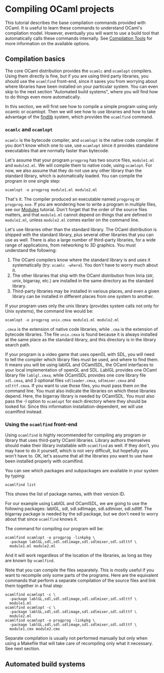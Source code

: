 Compiling OCaml projects
========================

This tutorial describes the base compilation commands provided with
OCaml. It is useful to learn these commands to understand OCaml's
compilation model. However, eventually you will want to use a build tool
that automatically calls these commands internally. See [Compilation
Tools](../dev_tools.html#compilation_tools) for more information on the
available options.

Compilation basics
------------------

The core OCaml distribution provides the `ocamlc` and `ocamlopt`
compilers. Using them directly is fine, but if you are using third party
libraries, you should use the `ocamlfind` front-end, since it saves you
from worrying about where libraries have been installed on your
particular system. You can even skip to the next section "Automated
build systems", where you will find how to do things even more
automatically.

In this section, we will first see how to compile a simple program using
only ocamlc or ocamlopt. Then we will see how to use libraries and how
to take advantage of the
[findlib](http://www.ocaml-programming.de/programming/findlib.html "http://www.ocaml-programming.de/programming/findlib.html")
system, which provides the `ocamlfind` command.

### `ocamlc` and `ocamlopt`

`ocamlc` is the bytecode compiler, and `ocamlopt` is the native code
compiler. If you don't know which one to use, use `ocamlopt` since it
provides standalone executables that are normally faster than bytecode.

Let's assume that your program `progprog` has two source files,
`module1.ml` and `module2.ml`. We will compile them to native code,
using `ocamlopt`. For now, we also assume that they do not use any other
library than the standard library, which is automatically loaded. You
can compile the program in one single step:

    ocamlopt -o progprog module1.ml module2.ml

That's it. The compiler produced an executable named `progprog` or
`progprog.exe`. If you are wondering how to write a program in multiple
files, see our [Modules](modules.html "Modules") tutorial. Don't forget
that the order of the source files matters, and that `module1.ml` cannot
depend on things that are defined in `module2.ml`, unless `module2.ml`
comes earlier on the command line.

Let's use libraries other than the standard library. The OCaml
distribution is shipped with the standard library, plus several other
libraries that you can use as well. There is also a large number of
third-party libraries, for a wide range of applications, from networking
to 3D graphics. You must understand the following:

1.  The OCaml compilers know where the standard library is and uses it
    systematically (try: `ocamlc -where`). You don't have to worry much
    about it.
2.  The other libraries that ship with the OCaml distribution from Inria
    (str, unix, bigarray, etc.) are installed in the same directory as
    the standard library.
3.  Third-party libraries may be installed in various places, and even a
    given library can be installed in different places from one system
    to another.

If your program uses only the unix library (provides system calls not
only for Unix systems), the command line would be:

    ocamlopt -o progprog unix.cmxa module1.ml module2.ml

`.cmxa` is the extension of native code libraries, while `.cma` is the
extension of bytecode libraries. The file `unix.cmxa` is found because
it is always installed at the same place as the standard library, and
this directory is in the library search path.

If your program is a video game that uses openGL with SDL, you will need
to tell the compiler which library files must be used, and where to find
them. It means you will be using lablGL and OCamlSDL, the OCaml
interfaces to your local implementation of openGL and SDL. LablGL
provides one OCaml library file `lablgl.cmxa`, while OCamlSDL provides
one core library file `sdl.cmxa`, and 3 optional files `sdlloader.cmxa`,
`sdlmixer.cmxa` and `sdlttf.cmxa`. If you want to use those files, you
must pass them on the command line. You must also indicate the libraries
on which these libraries depend. Here, the bigarray library is needed by
OCamlSDL. You must also pass the -I option to `ocamlopt` for each
directory where they should be looked for. Since this information
installation-dependent, we will use ocamlfind instead.

### Using the `ocamlfind` front-end

Using `ocamlfind` is highly recommended for compiling any program or
library that uses third-party OCaml libraries. Library authors
themselves should make their library installable with `ocamlfind` as
well. If they don't, you may have to do it yourself, which is not very
difficult, but hopefully you won't have to. OK, let's assume that all
the libraries you want to use have been installed properly with
ocamlfind.

You can see which packages and subpackages are available in your system
by typing:

    ocamlfind list

This shows the list of package names, with their version ID.

For our example using LablGL and OCamlSDL, we are going to use the
following packages: lablGL, sdl, sdl.sdlimage, sdl.sdlmixer, sdl.sdlttf.
The bigarray package is needed by the sdl package, but we don't need to
worry about that since `ocamlfind` knows it.

The command for compiling our program will be:

    ocamlfind ocamlopt -o progprog -linkpkg \
      -package lablGL,sdl,sdl.sdlimage,sdl.sdlmixer,sdl.sdlttf \
      module1.ml module2.ml

And it will work regardless of the location of the libraries, as long as
they are known by `ocamlfind`.

Note that you can compile the files separately. This is mostly useful if
you want to recompile only some parts of the programs. Here are the
equivalent commands that perform a separate compilation of the source
files and link them together in a final step:

    ocamlfind ocamlopt -c \
      -package lablGL,sdl,sdl.sdlimage,sdl.sdlmixer,sdl.sdlttf \
      module1.ml
    ocamlfind ocamlopt -c \
      -package lablGL,sdl,sdl.sdlimage,sdl.sdlmixer,sdl.sdlttf \
      module2.ml
    ocamlfind ocamlopt -o progprog -linkpkg \
      -package lablGL,sdl,sdl.sdlimage,sdl.sdlmixer,sdl.sdlttf \
      module1.cmx module2.cmx

Separate compilation is usually not performed manually but only when
using a Makefile that will take care of recompiling only what it
necessary. See next section.

Automated build systems
-----------------------
